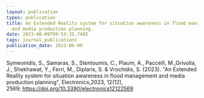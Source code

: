 ```yaml
---
layout: publication
types: publication
title: An Extended Reality system for situation awareness in flood management
  and media production planning.
date: 2023-06-09T09:53:35.740Z
tags: journal_publications
publication_date: 2023-06-09
---
```

<!--StartFragment-->

Symeonidis, S., Samaras, S., Stentoumis, C., Plaum, A., Paccelli, M.,Grivolla, J., Shekhawat, Y., Ferri, M., Diplaris, S. & Vrochidis, S. (2023). "An Extended Reality system for situation awareness in flood management and media production planning", Electronics,2023, 12(12), 2569; https://doi.org/10.3390/electronics12122569

<!--EndFragment-->